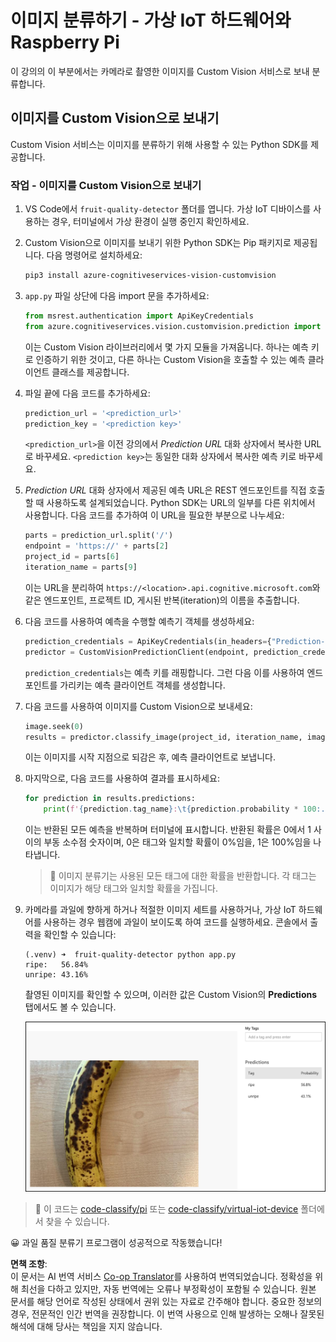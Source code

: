 <!--
CO_OP_TRANSLATOR_METADATA:
{
  "original_hash": "e5896207b304ce1abaf065b8acc0cc79",
  "translation_date": "2025-08-24T21:31:48+00:00",
  "source_file": "4-manufacturing/lessons/2-check-fruit-from-device/single-board-computer-classify-image.md",
  "language_code": "ko"
}
-->
# 이미지 분류하기 - 가상 IoT 하드웨어와 Raspberry Pi

이 강의의 이 부분에서는 카메라로 촬영한 이미지를 Custom Vision 서비스로 보내 분류합니다.

## 이미지를 Custom Vision으로 보내기

Custom Vision 서비스는 이미지를 분류하기 위해 사용할 수 있는 Python SDK를 제공합니다.

### 작업 - 이미지를 Custom Vision으로 보내기

1. VS Code에서 `fruit-quality-detector` 폴더를 엽니다. 가상 IoT 디바이스를 사용하는 경우, 터미널에서 가상 환경이 실행 중인지 확인하세요.

1. Custom Vision으로 이미지를 보내기 위한 Python SDK는 Pip 패키지로 제공됩니다. 다음 명령어로 설치하세요:

    ```sh
    pip3 install azure-cognitiveservices-vision-customvision
    ```

1. `app.py` 파일 상단에 다음 import 문을 추가하세요:

    ```python
    from msrest.authentication import ApiKeyCredentials
    from azure.cognitiveservices.vision.customvision.prediction import CustomVisionPredictionClient
    ```

    이는 Custom Vision 라이브러리에서 몇 가지 모듈을 가져옵니다. 하나는 예측 키로 인증하기 위한 것이고, 다른 하나는 Custom Vision을 호출할 수 있는 예측 클라이언트 클래스를 제공합니다.

1. 파일 끝에 다음 코드를 추가하세요:

    ```python
    prediction_url = '<prediction_url>'
    prediction_key = '<prediction key>'
    ```

    `<prediction_url>`을 이전 강의에서 *Prediction URL* 대화 상자에서 복사한 URL로 바꾸세요. `<prediction key>`는 동일한 대화 상자에서 복사한 예측 키로 바꾸세요.

1. *Prediction URL* 대화 상자에서 제공된 예측 URL은 REST 엔드포인트를 직접 호출할 때 사용하도록 설계되었습니다. Python SDK는 URL의 일부를 다른 위치에서 사용합니다. 다음 코드를 추가하여 이 URL을 필요한 부분으로 나누세요:

    ```python
    parts = prediction_url.split('/')
    endpoint = 'https://' + parts[2]
    project_id = parts[6]
    iteration_name = parts[9]
    ```

    이는 URL을 분리하여 `https://<location>.api.cognitive.microsoft.com`와 같은 엔드포인트, 프로젝트 ID, 게시된 반복(iteration)의 이름을 추출합니다.

1. 다음 코드를 사용하여 예측을 수행할 예측기 객체를 생성하세요:

    ```python
    prediction_credentials = ApiKeyCredentials(in_headers={"Prediction-key": prediction_key})
    predictor = CustomVisionPredictionClient(endpoint, prediction_credentials)
    ```

    `prediction_credentials`는 예측 키를 래핑합니다. 그런 다음 이를 사용하여 엔드포인트를 가리키는 예측 클라이언트 객체를 생성합니다.

1. 다음 코드를 사용하여 이미지를 Custom Vision으로 보내세요:

    ```python
    image.seek(0)
    results = predictor.classify_image(project_id, iteration_name, image)
    ```

    이는 이미지를 시작 지점으로 되감은 후, 예측 클라이언트로 보냅니다.

1. 마지막으로, 다음 코드를 사용하여 결과를 표시하세요:

    ```python
    for prediction in results.predictions:
        print(f'{prediction.tag_name}:\t{prediction.probability * 100:.2f}%')
    ```

    이는 반환된 모든 예측을 반복하며 터미널에 표시합니다. 반환된 확률은 0에서 1 사이의 부동 소수점 숫자이며, 0은 태그와 일치할 확률이 0%임을, 1은 100%임을 나타냅니다.

    > 💁 이미지 분류기는 사용된 모든 태그에 대한 확률을 반환합니다. 각 태그는 이미지가 해당 태그와 일치할 확률을 가집니다.

1. 카메라를 과일에 향하게 하거나 적절한 이미지 세트를 사용하거나, 가상 IoT 하드웨어를 사용하는 경우 웹캠에 과일이 보이도록 하여 코드를 실행하세요. 콘솔에서 출력을 확인할 수 있습니다:

    ```output
    (.venv) ➜  fruit-quality-detector python app.py
    ripe:   56.84%
    unripe: 43.16%
    ```

    촬영된 이미지를 확인할 수 있으며, 이러한 값은 Custom Vision의 **Predictions** 탭에서도 볼 수 있습니다.

    ![Custom Vision에서 바나나가 익었을 확률 56.8%, 익지 않았을 확률 43.1%로 예측된 모습](../../../../../translated_images/custom-vision-banana-prediction.30cdff4e1d72db5d9a0be0193790a47c2b387da034e12dc1314dd57ca2131b59.ko.png)

> 💁 이 코드는 [code-classify/pi](../../../../../4-manufacturing/lessons/2-check-fruit-from-device/code-classify/pi) 또는 [code-classify/virtual-iot-device](../../../../../4-manufacturing/lessons/2-check-fruit-from-device/code-classify/virtual-iot-device) 폴더에서 찾을 수 있습니다.

😀 과일 품질 분류기 프로그램이 성공적으로 작동했습니다!

**면책 조항**:  
이 문서는 AI 번역 서비스 [Co-op Translator](https://github.com/Azure/co-op-translator)를 사용하여 번역되었습니다. 정확성을 위해 최선을 다하고 있지만, 자동 번역에는 오류나 부정확성이 포함될 수 있습니다. 원본 문서를 해당 언어로 작성된 상태에서 권위 있는 자료로 간주해야 합니다. 중요한 정보의 경우, 전문적인 인간 번역을 권장합니다. 이 번역 사용으로 인해 발생하는 오해나 잘못된 해석에 대해 당사는 책임을 지지 않습니다.